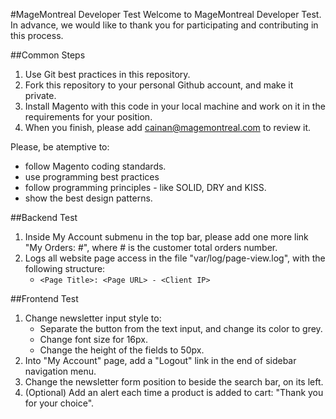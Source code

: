#MageMontreal Developer Test
Welcome to MageMontreal Developer Test. In advance, we would like to thank you for participating and contributing in this process.

##Common Steps
1. Use Git best practices in this repository.
2. Fork this repository to your personal Github account, and make it private.  
3. Install Magento with this code in your local machine and work on it in the requirements for your position.
4. When you finish, please add cainan@magemontreal.com to review it.

Please, be atemptive to:
- follow Magento coding standards.
- use programming best practices
- follow programming principles - like SOLID, DRY and KISS.
- show the best design patterns.
    
##Backend Test
1. Inside My Account submenu in the top bar, please add one more link "My Orders: #", where # is the customer total orders number.
2. Logs all website page access in the file "var/log/page-view.log", with the following structure:
    - `<Page Title>: <Page URL> - <Client IP>`
    
##Frontend Test
1. Change newsletter input style to:
    - Separate the button from the text input, and change its color to grey.
    - Change font size for 16px.
    - Change the height of the fields to 50px.
2. Into "My Account" page, add a "Logout" link in the end of sidebar navigation menu.
3. Change the newsletter form position to beside the search bar, on its left. 
4. (Optional) Add an alert each time a product is added to cart: "Thank you for your choice".
